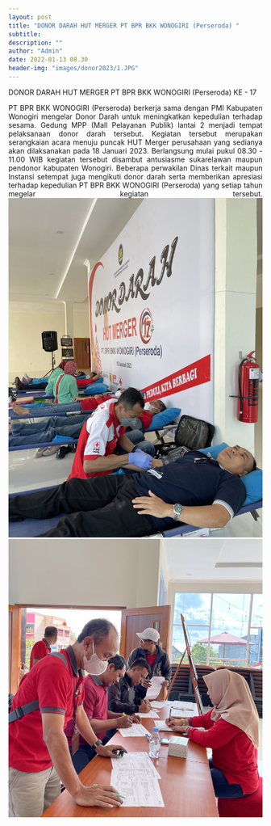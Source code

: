```yaml
---
layout: post
title: "DONOR DARAH HUT MERGER PT BPR BKK WONOGIRI (Perseroda) "
subtitle: 
description: ""
author: "Admin"
date: 2022-01-13 08.30
header-img: "images/donor2023/1.JPG"
---
```


DONOR DARAH HUT MERGER PT BPR BKK WONOGIRI (Perseroda) KE - 17

<div style="text-align: justify;">
PT BPR BKK WONOGIRI (Perseroda) berkerja sama dengan PMI Kabupaten Wonogiri mengelar Donor Darah untuk meningkatkan kepedulian terhadap sesama. Gedung MPP (Mall Pelayanan Publik) lantai 2 menjadi tempat pelaksanaan donor darah tersebut. Kegiatan tersebut merupakan serangkaian acara menuju puncak HUT Merger perusahaan yang sedianya akan dilaksanakan pada 18 Januari 2023. Berlangsung mulai pukul 08.30 - 11.00 WIB kegiatan tersebut disambut antusiasme sukarelawan maupun pendonor kabupaten Wonogiri. Beberapa perwakilan Dinas terkait maupun Instansi setempat juga mengikuti donor darah serta memberikan apresiasi terhadap kepedulian PT BPR BKK WONOGIRI (Perseroda) yang setiap tahun megelar kegiatan tersebut.

<img src="/images/donor2023/2.JPG" class="img-responsive img-centered" alt="">

<img src="/images/donor2023/3.JPG" class="img-responsive img-centered" alt="">






